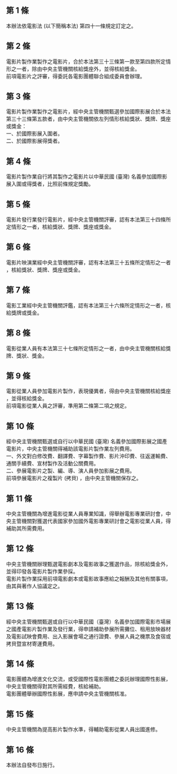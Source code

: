 第 1 條
-------
本辦法依電影法 (以下簡稱本法) 第四十一條規定訂定之。

第 2 條
-------
電影片製作業製作之電影片，合於本法第三十三條第一款至第四款所定情  
形之一者，除由中央主管機關核給獎座外，並得核給獎金。  
前項電影片之評審，得委託各電影團體聯合組成委員會辦理。

第 3 條
-------
電影片製作業製作之電影片，經中央主管機關甄選參加國際影展合於本法  
第三十三條第五款者，由中央主管機關依左列情形核給獎狀、獎牌、獎座  
或獎金：  
一、於國際影展入圍者。  
二、於國際影展得獎者。

第 4 條
-------
電影片製作業自行將其製作之電影片以中華民國 (臺灣) 名義參加國際影  
展入圍或得獎者，比照前條規定獎勵。

第 5 條
-------
電影片發行業發行電影片，經中央主管機關評審，認有本法第三十四條所  
定情形之一者，核給獎狀、獎牌、獎座或獎金。

第 6 條
-------
電影片映演業經中央主管機關評審，認有本法第三十五條所定情形之一者  
，核給獎狀、獎牌、獎座或獎金。

第 7 條
-------
電影工業經中央主管機關評鑑，認有本法第三十六條所定情形之一者，核  
給獎牌或獎金。

第 8 條
-------
電影從業人員有本法第三十七條所定情形之一者，由中央主管機關核給獎  
牌、獎狀、獎金。

第 9 條
-------
電影從業人員參加電影片製作，表現優異者，得由中央主管機關核給獎座  
，並得核給獎金。  
前項電影從業人員之評審，準用第二條第二項之規定。

第 10 條
--------
經中央主管機關甄選或自行以中華民國 (臺灣) 名義參加國際影展之國產  
電影片，中央主管機關得補助該電影片製作業左列費用。  
一、外文對白修改費、翻譯費、字幕製作費、影片沖印費、往返運輸費、  
    通關手續費、宣材製作及活動公關費用。  
二、參展電影片之製、編、導、演人員參加影展之費用。  
前項參展電影片之複製片 (拷貝) ，由中央主管機關保存之。

第 11 條
--------
中央主管機關為增進電影從業人員專業知識，得舉辦電影專業研討會，中  
央主管機關對獲選代表國家參加國外電影專業研討會之電影從業人員，得  
補助其所需費用。

第 12 條
--------
中央主管機關辦理甄選電影劇本及電影故事之獲選作品，除核給獎金外，  
並得印發各電影片製作業參採。  
電影片製作業採用前項電影劇本或電影故事應給之報酬及其他有關事項，  
由其與著作人協議定之。

第 13 條
--------
經中央主管機關甄選或自行以中華民國（臺灣）名義參加國際電影市場展  
之國產電影片製作業及發行業，得申請補助參展所需攤位、租用放映器材  
及電影試映會費用、出入影展會場之通行證費、參展人員之機票及食宿或  
拷貝暨宣材寄運費用。

第 14 條
--------
電影團體為增進文化交流，或受國際性電影團體之委託辦理國際性影展，  
中央主管機關得對其所需經費，核給補助。  
電影團體舉辦國際性影展，應申請中央主管機關核准。

第 15 條
--------
中央主管機關為提高影片製作水準，得輔助電影從業人員出國進修。

第 16 條
--------
本辦法自發布日施行。

